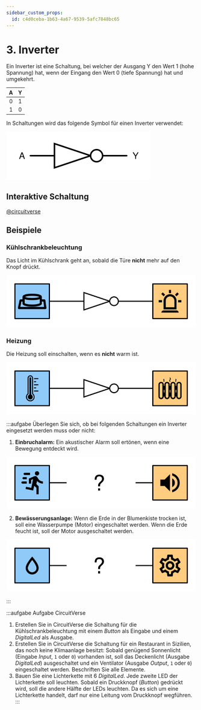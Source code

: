 ```yaml
---
sidebar_custom_props:
  id: c4d0ceba-1b63-4a67-9539-5afc7848bc65
---
```


# 3. Inverter

Ein Inverter ist eine Schaltung, bei welcher der Ausgang Y den Wert 1 (hohe Spannung) hat, wenn der Eingang den Wert 0 (tiefe Spannung) hat und umgekehrt.

<div className="slim-table">

|   A   |   Y   |
| :---: | :---: |
|   0   |   1   |
|   1   |   0   |
</div>

In Schaltungen wird das folgende Symbol für einen Inverter verwendet:

![Symbol für einen Inverter](images/03-inverter.svg)

## Interaktive Schaltung

[@circuitverse](https://circuitverse.org/simulator/embed/rothe-inverter)

## Beispiele

### Kühlschrankbeleuchtung

Das Licht im Kühlschrank geht an, sobald die Türe **nicht** mehr auf den Knopf drückt.

![](images/03-fridge.svg)

### Heizung

Die Heizung soll einschalten, wenn es **nicht** warm ist.

![](images/03-heating.svg)

:::aufgabe
Überlegen Sie sich, ob bei folgenden Schaltungen ein Inverter eingesetzt werden muss oder nicht:

1. **Einbruchalarm:** Ein akustischer Alarm soll ertönen, wenn eine Bewegung entdeckt wird.

![](images/03-ex-intruder-alarm.svg)

<Answer type="text" webKey="b465efac-a164-41d7-bc27-6b78a98ad94a" />

2. **Bewässerungsanlage:** Wenn die Erde in der Blumenkiste trocken ist, soll eine Wasserpumpe (Motor) eingeschaltet werden. Wenn die Erde feucht ist, soll der Motor ausgeschaltet werden.

![](images/03-ex-irrigation.svg)

<Answer type="text" webKey="2d562c57-6356-4dfd-a716-97ec2350abce" />

:::

:::aufgabe Aufgabe CircuitVerse
1. Erstellen Sie in CircuitVerse die Schaltung für die Kühlschrankbeleuchtung mit einem _Button_ als Eingabe und einem _DigitalLed_ als Ausgabe.
2. Erstellen Sie in CircuitVerse die Schaltung für ein Restaurant in Sizilien, das noch keine Klimaanlage besitzt: Sobald genügend Sonnenlicht (Eingabe _Input_, `1` oder `0`) vorhanden ist, soll das Deckenlicht (Ausgabe _DigitalLed_) ausgeschaltet und ein Ventilator (Ausgabe _Output_, `1` oder `0`) eingeschaltet werden. Beschriften Sie alle Elemente.
3. Bauen Sie eine Lichterkette mit 6 _DigitalLed_. Jede zweite LED der Lichterkette soll leuchten. Sobald ein Druckknopf (_Button_) gedrückt wird, soll die andere Hälfte der LEDs leuchten. Da es sich um eine Lichterkette handelt, darf nur eine Leitung vom Druckknopf wegführen.
:::
